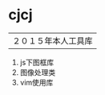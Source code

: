 # cjcj
<table>
    <tr>
         <td>
        ２０１５年本人工具库
         </td>
    </tr>
</table>
<ol>
<li>js下图框库</li>
<li>图像处理类</li>
<li>vim使用库</li>
</ol>
